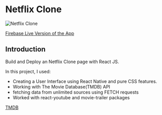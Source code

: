 # Netflix Clone

![Netflix Clone](https://i.ibb.co/f9nGPZc/screencapture-netflix-clone-e8820-web-app-2022-04-06-07-58-47.png)

[Firebase Live Version of the App](https://netflix-clone-e8820.web.app/)


## Introduction
Build and Deploy an Netflix Clone page with React JS. 

In this project, I used:

- Creating a User Interface using React Native and pure CSS features.
- Working with The Movie Database(TMDB) API
- fetching data from unlimited sources using FETCH requests
- Worked with react-youtube and movie-trailer packages

[TMDB](https://www.themoviedb.org/)
